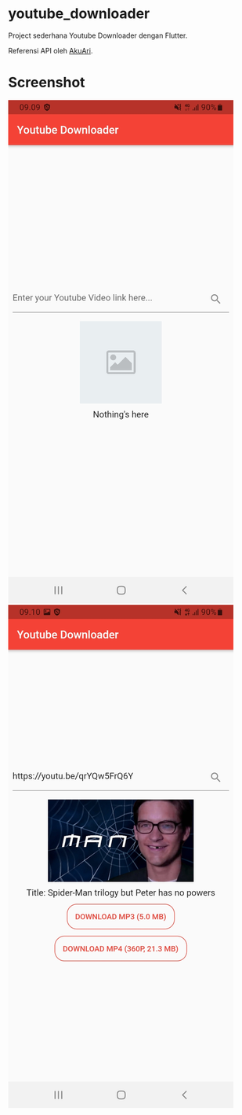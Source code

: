 # youtube_downloader

Project sederhana Youtube Downloader dengan Flutter.

Referensi API oleh [AkuAri](https://api.akuari.my.id/).

# Screenshot
![Screenshot1](assets/images/Screenshot_20220409-090926.jpg)
![Screenshot2](assets/images/Screenshot_20220409-091052.jpg)
